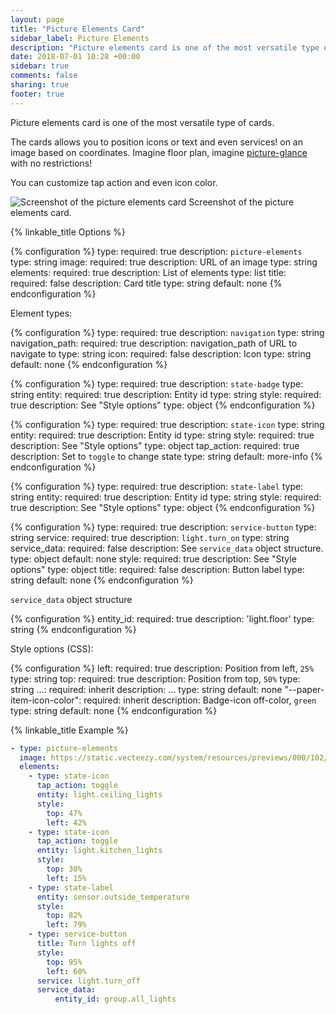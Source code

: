 ```yaml
---
layout: page
title: "Picture Elements Card"
sidebar_label: Picture Elements
description: "Picture elements card is one of the most versatile type of cards"
date: 2018-07-01 10:28 +00:00
sidebar: true
comments: false
sharing: true
footer: true
---
```


Picture elements card is one of the most versatile type of cards. 

The cards allows you to position icons or text and even services! on an image based on coordinates. Imagine floor plan, imagine [picture-glance](/lovelace/picture-glance/) with no restrictions!

You can customize tap action and even icon color.

<p class='img'>
<img src='/images/lovelace/lovelace_picture_elements.gif' alt='Screenshot of the picture elements card'>
Screenshot of the picture elements card.
</p>

{% linkable_title Options %}

{% configuration %}
type:
  required: true
  description: `picture-elements`
  type: string
image:
  required: true
  description: URL of an image
  type: string
elements:
  required: true
  description: List of elements
  type: list
title:
  required: false
  description: Card title
  type: string
  default: none
{% endconfiguration %}

Element types:

{% configuration %}
type:
  required: true
  description: `navigation`
  type: string
navigation_path:
  required: true
  description: navigation_path of URL to navigate to
  type: string
icon:
  required: false
  description: Icon
  type: string
  default: none
{% endconfiguration %}

{% configuration %}
type:
  required: true
  description: `state-badge`
  type: string
entity:
  required: true
  description: Entity id
  type: string
style:
  required: true
  description: See "Style options"
  type: object
{% endconfiguration %}

{% configuration %}
type:
  required: true
  description: `state-icon`
  type: string
entity:
  required: true
  description: Entity id
  type: string
style:
  required: true
  description: See "Style options"
  type: object
tap_action:
  required: true
  description: Set to `toggle` to change state
  type: string
  default: more-info
{% endconfiguration %}

{% configuration %}
type:
  required: true
  description: `state-label`
  type: string
entity:
  required: true
  description: Entity id
  type: string
style:
  required: true
  description: See "Style options"
  type: object
{% endconfiguration %}

{% configuration %}
type:
  required: true
  description: `service-button`
  type: string
service:
  required: true
  description: `light.turn_on`
  type: string
service_data:
  required: false
  description: See `service_data` object structure.
  type: object
  default: none
style:
  required: true
  description: See "Style options"
  type: object
title:
  required: false
  description: Button label
  type: string
  default: none
{% endconfiguration %}

`service_data` object structure

{% configuration %}
entity_id:
  required: true
  description: 'light.floor'
  type: string
{% endconfiguration %}

Style options (CSS):

{% configuration %}
left:
  required: true
  description: Position from left, `25%`
  type: string
top:
  required: true
  description: Position from top, `50%`
  type: string
...:
  required: inherit
  description: ...
  type: string
  default: none
"--paper-item-icon-color":
  required: inherit
  description: Badge-icon off-color, `green`
  type: string
  default: none
{% endconfiguration %}

{% linkable_title Example %}

```yaml
- type: picture-elements
  image: https://static.vecteezy.com/system/resources/previews/000/102/594/large_2x/free-floor-plan-vector.jpg
  elements:
    - type: state-icon
      tap_action: toggle
      entity: light.ceiling_lights
      style:
        top: 47%
        left: 42%
    - type: state-icon
      tap_action: toggle
      entity: light.kitchen_lights
      style:
        top: 30%
        left: 15%
    - type: state-label
      entity: sensor.outside_temperature
      style:
        top: 82%
        left: 79%
    - type: service-button
      title: Turn lights off
      style:
        top: 95%
        left: 60%
      service: light.turn_off
      service_data:
          entity_id: group.all_lights
```
